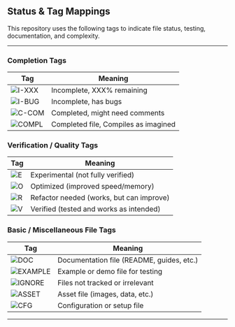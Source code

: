 ## Status & Tag Mappings

This repository uses the following tags to indicate file status, testing, documentation, and complexity.

---

### Completion Tags
| Tag       | Meaning                                    |
|-----------|-------------------------------------------|
| ![I-XXX](https://img.shields.io/badge/I--XXX-Incomplete-red)     | Incomplete, XXX% remaining                 |
| ![I-BUG](https://img.shields.io/badge/I--BUG-Incomplete-orange)        | Incomplete, has bugs                 |
| ![C-COM](https://img.shields.io/badge/C--COM-Completed-yellow)      | Completed, might need comments          |
| ![COMPL](https://img.shields.io/badge/COMPL-Completed-brightgreen)  | Completed file, Compiles as imagined    |

### Verification / Quality Tags
| Tag     | Meaning                                    |
|---------|-------------------------------------------|
| ![E](https://img.shields.io/badge/E-Experimental-lightgrey)       | Experimental (not fully verified)          |
| ![O](https://img.shields.io/badge/O-Optimized-lightblue)          | Optimized (improved speed/memory)          |
| ![R](https://img.shields.io/badge/R-Refactor-blue)                | Refactor needed (works, but can improve)   |
| ![V](https://img.shields.io/badge/V-Verified-green)               | Verified (tested and works as intended)    |

### Basic / Miscellaneous File Tags
| Tag       | Meaning                                     |
|-----------|--------------------------------------------|
| ![DOC](https://img.shields.io/badge/DOC-Documentation-lightblue)      | Documentation file (README, guides, etc.) |
| ![EXAMPLE](https://img.shields.io/badge/EXAMPLE-Example-yellow)      | Example or demo file for testing          |
| ![IGNORE](https://img.shields.io/badge/IGNORE-Ignored-lightgrey)     | Files not tracked or irrelevant          |
| ![ASSET](https://img.shields.io/badge/ASSET-Asset-orange)            | Asset file (images, data, etc.)          |
| ![CFG](https://img.shields.io/badge/CFG-Config-lightgrey)            | Configuration or setup file               |

<!--  

### Testing Tags
| Tag     | Meaning                      |
|---------|-----------------------------|
| ![T-P](https://img.shields.io/badge/T--P-Partial-yellow)   | Partial test coverage       |
| ![T-N](https://img.shields.io/badge/T--N-None-lightgrey)   | No tests written            |
| ![T-F](https://img.shields.io/badge/T--F-Full-brightgreen) | Full test coverage          |
-->

---